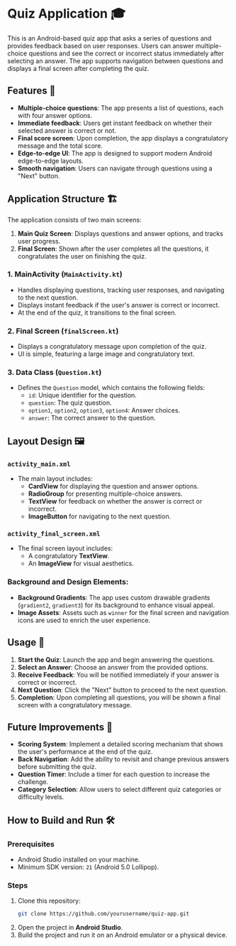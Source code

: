 # Quiz Application 🎓

This is an Android-based quiz app that asks a series of questions and provides feedback based on user responses. Users can answer multiple-choice questions and see the correct or incorrect status immediately after selecting an answer. The app supports navigation between questions and displays a final screen after completing the quiz.

## Features 🚀
- **Multiple-choice questions**: The app presents a list of questions, each with four answer options.
- **Immediate feedback**: Users get instant feedback on whether their selected answer is correct or not.
- **Final score screen**: Upon completion, the app displays a congratulatory message and the total score.
- **Edge-to-edge UI**: The app is designed to support modern Android edge-to-edge layouts.
- **Smooth navigation**: Users can navigate through questions using a "Next" button.
  
## Application Structure 🏗️

The application consists of two main screens:
1. **Main Quiz Screen**: Displays questions and answer options, and tracks user progress.
2. **Final Screen**: Shown after the user completes all the questions, it congratulates the user on finishing the quiz.

### 1. MainActivity (`MainActivity.kt`)
- Handles displaying questions, tracking user responses, and navigating to the next question.
- Displays instant feedback if the user's answer is correct or incorrect.
- At the end of the quiz, it transitions to the final screen.

### 2. Final Screen (`finalScreen.kt`)
- Displays a congratulatory message upon completion of the quiz.
- UI is simple, featuring a large image and congratulatory text.

### 3. Data Class (`Question.kt`)
- Defines the `Question` model, which contains the following fields:
  - `id`: Unique identifier for the question.
  - `question`: The quiz question.
  - `option1`, `option2`, `option3`, `option4`: Answer choices.
  - `answer`: The correct answer to the question.

## Layout Design 🖼️

### `activity_main.xml`
- The main layout includes:
  - **CardView** for displaying the question and answer options.
  - **RadioGroup** for presenting multiple-choice answers.
  - **TextView** for feedback on whether the answer is correct or incorrect.
  - **ImageButton** for navigating to the next question.
  
### `activity_final_screen.xml`
- The final screen layout includes:
  - A congratulatory **TextView**.
  - An **ImageView** for visual aesthetics.
  
### Background and Design Elements:
- **Background Gradients**: The app uses custom drawable gradients (`gradient2`, `gradient3`) for its background to enhance visual appeal.
- **Image Assets**: Assets such as `winner` for the final screen and navigation icons are used to enrich the user experience.

## Usage 📱

1. **Start the Quiz**: Launch the app and begin answering the questions.
2. **Select an Answer**: Choose an answer from the provided options.
3. **Receive Feedback**: You will be notified immediately if your answer is correct or incorrect.
4. **Next Question**: Click the "Next" button to proceed to the next question.
5. **Completion**: Upon completing all questions, you will be shown a final screen with a congratulatory message.

## Future Improvements 🔮

- **Scoring System**: Implement a detailed scoring mechanism that shows the user's performance at the end of the quiz.
- **Back Navigation**: Add the ability to revisit and change previous answers before submitting the quiz.
- **Question Timer**: Include a timer for each question to increase the challenge.
- **Category Selection**: Allow users to select different quiz categories or difficulty levels.

## How to Build and Run 🛠️

### Prerequisites
- Android Studio installed on your machine.
- Minimum SDK version: `21` (Android 5.0 Lollipop).

### Steps
1. Clone this repository:
    ```bash
    git clone https://github.com/yourusername/quiz-app.git
    ```
2. Open the project in **Android Studio**.
3. Build the project and run it on an Android emulator or a physical device.
